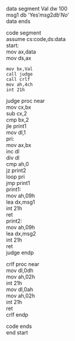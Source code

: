 data segment
    Val dw 100  
    msg1 db 'Yes$'  
    msg2 db 'No$'  
data ends  

code segment  
    assume cs:code,ds:data  
start:  
    mov ax,data  
    mov ds,ax  

    mov bx,Val
    call judge  
    call crlf  
    mov ah,4ch  
    int 21h  

judge proc near  
    mov cx,bx  
    sub cx,2   
    cmp bx,2  
    jle print1  
    mov dl,1  
pri:  
    mov ax,bx  
    inc dl  
    div dl  
    cmp ah,0  
    jz print2  
    loop pri  
    jmp print1  
print1:  
    mov ah,09h  
    lea dx,msg1  
    int 21h  
    ret  
print2:  
    mov ah,09h  
    lea dx,msg2  
    int 21h       
ret  
judge endp  

crlf proc near  
    mov dl,0dh  
    mov ah,02h  
    int 21h  
    mov dl,0ah  
    mov ah,02h  
    int 21h    
ret  
crlf endp  

code ends  
    end start  